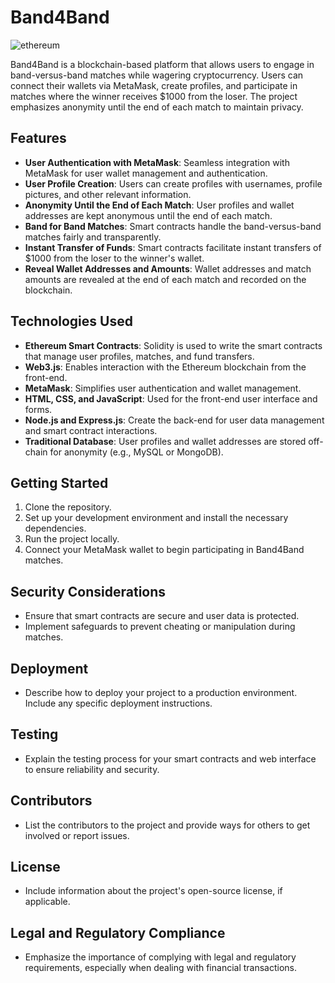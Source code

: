 # Band4Band
![ethereum](https://github.com/huey-nibiru/Band4Band/assets/26775577/9a23bd52-cca6-4cb8-9dec-8bb1f279fe9a)

Band4Band is a blockchain-based platform that allows users to engage in band-versus-band matches while wagering cryptocurrency. Users can connect their wallets via MetaMask, create profiles, and participate in matches where the winner receives $1000 from the loser. The project emphasizes anonymity until the end of each match to maintain privacy.

## Features

- **User Authentication with MetaMask**: Seamless integration with MetaMask for user wallet management and authentication.
- **User Profile Creation**: Users can create profiles with usernames, profile pictures, and other relevant information.
- **Anonymity Until the End of Each Match**: User profiles and wallet addresses are kept anonymous until the end of each match.
- **Band for Band Matches**: Smart contracts handle the band-versus-band matches fairly and transparently.
- **Instant Transfer of Funds**: Smart contracts facilitate instant transfers of $1000 from the loser to the winner's wallet.
- **Reveal Wallet Addresses and Amounts**: Wallet addresses and match amounts are revealed at the end of each match and recorded on the blockchain.

## Technologies Used

- **Ethereum Smart Contracts**: Solidity is used to write the smart contracts that manage user profiles, matches, and fund transfers.
- **Web3.js**: Enables interaction with the Ethereum blockchain from the front-end.
- **MetaMask**: Simplifies user authentication and wallet management.
- **HTML, CSS, and JavaScript**: Used for the front-end user interface and forms.
- **Node.js and Express.js**: Create the back-end for user data management and smart contract interactions.
- **Traditional Database**: User profiles and wallet addresses are stored off-chain for anonymity (e.g., MySQL or MongoDB).

## Getting Started

1. Clone the repository.
2. Set up your development environment and install the necessary dependencies.
3. Run the project locally.
4. Connect your MetaMask wallet to begin participating in Band4Band matches.

## Security Considerations

- Ensure that smart contracts are secure and user data is protected.
- Implement safeguards to prevent cheating or manipulation during matches.

## Deployment

- Describe how to deploy your project to a production environment. Include any specific deployment instructions.

## Testing

- Explain the testing process for your smart contracts and web interface to ensure reliability and security.

## Contributors

- List the contributors to the project and provide ways for others to get involved or report issues.

## License

- Include information about the project's open-source license, if applicable.

## Legal and Regulatory Compliance

- Emphasize the importance of complying with legal and regulatory requirements, especially when dealing with financial transactions.

